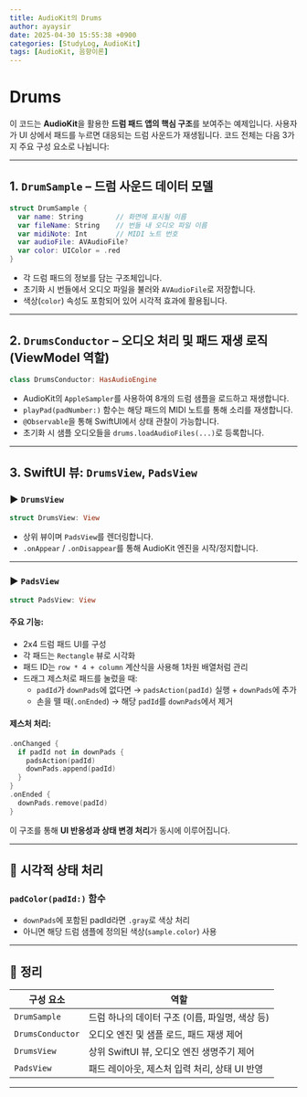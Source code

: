 ```yaml
---
title: AudioKit의 Drums
author: ayaysir
date: 2025-04-30 15:55:38 +0900
categories: [StudyLog, AudioKit]
tags: [AudioKit, 음향이론]
---
```


# Drums

이 코드는 **AudioKit**을 활용한 **드럼 패드 앱의 핵심 구조**를 보여주는 예제입니다. 사용자가 UI 상에서 패드를 누르면 대응되는 드럼 사운드가 재생됩니다. 코드 전체는 다음 3가지 주요 구성 요소로 나뉩니다:

---

## 1. `DrumSample` – **드럼 사운드 데이터 모델**

```swift
struct DrumSample {
  var name: String        // 화면에 표시될 이름
  var fileName: String    // 번들 내 오디오 파일 이름
  var midiNote: Int       // MIDI 노트 번호
  var audioFile: AVAudioFile?
  var color: UIColor = .red
}
```

- 각 드럼 패드의 정보를 담는 구조체입니다.
- 초기화 시 번들에서 오디오 파일을 불러와 `AVAudioFile`로 저장합니다.
- 색상(`color`) 속성도 포함되어 있어 시각적 효과에 활용됩니다.

---

## 2. `DrumsConductor` – **오디오 처리 및 패드 재생 로직 (ViewModel 역할)**

```swift
class DrumsConductor: HasAudioEngine
```

- AudioKit의 `AppleSampler`를 사용하여 8개의 드럼 샘플을 로드하고 재생합니다.
- `playPad(padNumber:)` 함수는 해당 패드의 MIDI 노트를 통해 소리를 재생합니다.
- `@Observable`을 통해 SwiftUI에서 상태 관찰이 가능합니다.
- 초기화 시 샘플 오디오들을 `drums.loadAudioFiles(...)`로 등록합니다.

---

## 3. SwiftUI 뷰: `DrumsView`, `PadsView`

### ▶ `DrumsView`
```swift
struct DrumsView: View
```
- 상위 뷰이며 `PadsView`를 렌더링합니다.
- `.onAppear` / `.onDisappear`를 통해 AudioKit 엔진을 시작/정지합니다.

---

### ▶ `PadsView`
```swift
struct PadsView: View
```

#### 주요 기능:

- 2x4 드럼 패드 UI를 구성
- 각 패드는 `Rectangle` 뷰로 시각화
- 패드 ID는 `row * 4 + column` 계산식을 사용해 1차원 배열처럼 관리
- 드래그 제스처로 패드를 눌렀을 때:
  - `padId`가 `downPads`에 없다면 → `padsAction(padId)` 실행 + `downPads`에 추가
  - 손을 뗄 때(`.onEnded`) → 해당 `padId`를 `downPads`에서 제거

#### 제스처 처리:

```swift
.onChanged {
  if padId not in downPads {
    padsAction(padId)
    downPads.append(padId)
  }
}
.onEnded {
  downPads.remove(padId)
}
```

이 구조를 통해 **UI 반응성과 상태 변경 처리**가 동시에 이루어집니다.

---

## 🎨 시각적 상태 처리

### `padColor(padId:)` 함수

- `downPads`에 포함된 padId라면 `.gray`로 색상 처리
- 아니면 해당 드럼 샘플에 정의된 색상(`sample.color`) 사용

---

## 🧠 정리

| 구성 요소       | 역할 |
|----------------|------|
| `DrumSample`   | 드럼 하나의 데이터 구조 (이름, 파일명, 색상 등) |
| `DrumsConductor` | 오디오 엔진 및 샘플 로드, 패드 재생 제어 |
| `DrumsView`    | 상위 SwiftUI 뷰, 오디오 엔진 생명주기 제어 |
| `PadsView`     | 패드 레이아웃, 제스처 입력 처리, 상태 UI 반영 |

---
